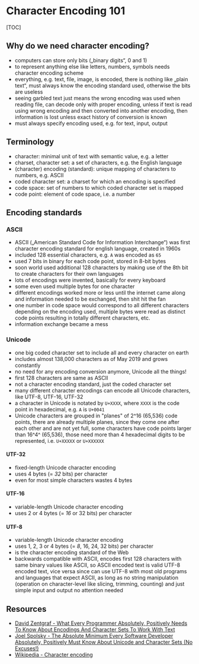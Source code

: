 # Character Encoding 101

[TOC]



## Why do we need character encoding?

- computers can store only bits („binary digits“, 0 and 1)
- to represent anything else like letters, numbers, symbols needs character encoding scheme
- everything, e.g. text, file, image, is encoded, there is nothing like „plain text“, must always know the encoding standard used, otherwise the bits are useless
- seeing garbled text just means the wrong encoding was used when reading file, can decode only with proper encoding, unless if text is read using wrong encoding and then converted into another encoding, then information is lost unless exact history of conversion is known
- must always specify encoding used, e.g. for text, input, output



## Terminology

- character: minimal unit of text with semantic value, e.g. a letter
- charset, character set: a set of characters, e.g. the English language
- (character) encoding (standard): unique mapping of characters to numbers, e.g. ASCII
- coded character set: a charset for which an encoding is specified
- code space: set of numbers to which coded character set is mapped
- code point: element of code space, i.e. a number



## Encoding standards

### ASCII

- ASCII („American Standard Code for Information Interchange“) was first character encoding standard for english language, created in 1960s
- included 128 essential characters, e.g. `A` was encoded as `65`
- used 7 bits in binary for each code point, stored in 8-bit bytes
- soon world used additional 128 characters by making use of the 8th bit to create characters for their own languages
- lots of encodings were invented, basically for every keyboard
- some even used multiple bytes for one character
- different encodings worked more or less until the internet came along and information needed to be exchanged, then shit hit the fan
- one number in code space would correspond to all different characters depending on the encoding used, multiple bytes were read as distinct code points resulting in totally different characters, etc.
- information exchange became a mess

### Unicode

- one big coded character set to include all and every character on earth
- includes almost 138,000 characters as of May 2019 and grows constantly
- no need for any encoding conversion anymore, Unicode all the things!
- first 128 characters are same as ASCII
- not a character encoding standard, just the coded character set
- many different character encodings can encode all Unicode characters, like UTF-8, UTF-16, UTF-32
- a character in Unicode is notated by `U+XXXX`, where `XXXX` is the code point in hexadecimal, e.g. `A` is `U+0041`
- Unicode characters are grouped in "planes" of 2^16 (65,536) code points, there are already multiple planes, since they come one after each other and are not yet full, some characters have code points larger than 16^4^ (65,536), those need more than 4 hexadecimal digits to be represented, i.e. `U+XXXXX` or `U+XXXXXX`

#### UTF-32

- fixed-length Unicode character encoding
- uses 4 bytes (= _32_ bits) per character
- even for most simple characters wastes 4 bytes

#### UTF-16

- variable-length Unicode character encoding
- uses 2 or 4 bytes (= _16_ or 32 bits) per character

#### UTF-8

- variable-length Unicode character encoding
- uses 1, 2, 3 or 4 bytes (= _8_, 16, 24, 32 bits) per character
- is the character encoding standard of the Web
- backwards compatible with ASCII, encodes first 128 characters with same binary values like ASCII, so ASCII encoded text is valid UTF-8 encoded text, vice versa since can use UTF-8 with most old programs and languages that expect ASCII, as long as no string manipulation (operation on character-level like slicing, trimming, counting) and just simple input and output no attention needed



## Resources

- [David Zentgraf - What Every Programmer Absolutely, Positively Needs To Know About Encodings And Character Sets To Work With Text](http://kunststube.net/encoding/)
- [Joel Spolsky - The Absolute Minimum Every Software Developer Absolutely, Positively Must Know About Unicode and Character Sets (No Excuses!)](https://www.joelonsoftware.com/2003/10/08/the-absolute-minimum-every-software-developer-absolutely-positively-must-know-about-unicode-and-character-sets-no-excuses/)
- [Wikipedia - Character encoding](https://en.wikipedia.org/wiki/Character_encoding)